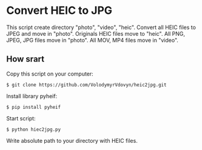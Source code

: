 # Convert HEIC to JPG

This script create directory "photo", "video", "heic". Convert all HEIC files to JPEG and move in "photo". Originals HEIC files move to "heic". All PNG, JPEG, JPG files move in "photo". All MOV, MP4 files move in "video".

 ## How srart
 
Copy this script on your computer:

```$ git clone https://github.com/VolodymyrVdovyn/heic2jpg.git```

Install library pyheif:

```$ pip install pyheif```

Start script:

```$ python hiec2jpg.py```


Write absolute path to your directory with HEIC files.

